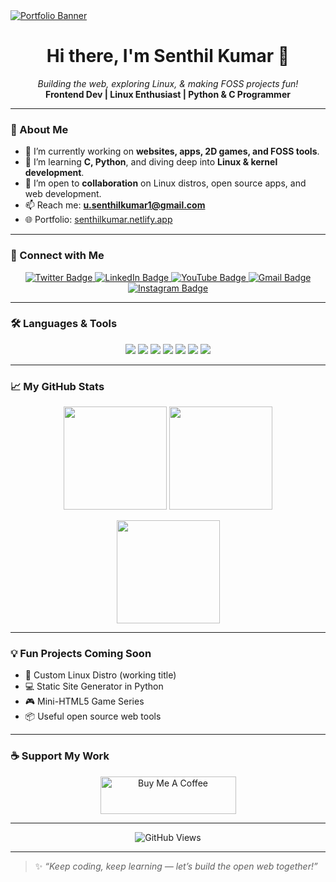 <a href="https://senthilkumar.netlify.app/" target="_blank">
  <img src="https://github.com/coderiksenthil/coderiksenthil/assets/66522620/16874fb4-5b1e-4db6-98c8-fa57de233a61" alt="Portfolio Banner"/>
</a>

<h1 align="center">Hi there, I'm Senthil Kumar 👋</h1>
<p align="center">
  <em>Building the web, exploring Linux, & making FOSS projects fun!</em><br>
  <strong>Frontend Dev | Linux Enthusiast | Python & C Programmer</strong>
</p>

---

### 🚀 About Me
- 🔭 I’m currently working on **websites, apps, 2D games, and FOSS tools**.
- 🌱 I’m learning **C, Python**, and diving deep into **Linux & kernel development**.
- 🤝 I’m open to **collaboration** on Linux distros, open source apps, and web development.
- 📫 Reach me: **u.senthilkumar1@gmail.com**
- 🌐 Portfolio: [senthilkumar.netlify.app](https://senthilkumar.netlify.app)

---

### 📱 Connect with Me

<p align="center">
  <a href="https://twitter.com/CoderikSenthil" target="_blank">
    <img src="https://img.shields.io/twitter/follow/CoderikSenthil?logo=twitter&style=for-the-badge" alt="Twitter Badge"/>
  </a>
  <a href="https://www.linkedin.com/in/senthil-kumar-89b0a125b/" target="_blank">
    <img src="https://img.shields.io/badge/LinkedIn-blue?style=for-the-badge&logo=linkedin&logoColor=white" alt="LinkedIn Badge"/>
  </a>
  <a href="https://www.youtube.com/channel/UCfoGjO2jxcPgBR1VMVkdYvQ" target="_blank">
    <img src="https://img.shields.io/youtube/channel/subscribers/UCfoGjO2jxcPgBR1VMVkdYvQ?style=for-the-badge&logo=youtube&label=Subscribe" alt="YouTube Badge"/>
  </a>
  <a href="mailto:u.senthilkumar1@gmail.com">
    <img src="https://img.shields.io/badge/Gmail-red?style=for-the-badge&logo=gmail&logoColor=white" alt="Gmail Badge"/>
  </a>
  <a href="https://www.instagram.com/coderiksenthil/" target="_blank">
    <img src="https://img.shields.io/badge/Instagram-E4405F?style=for-the-badge&logo=instagram&logoColor=white" alt="Instagram Badge"/>
  </a>
</p>

---

### 🛠️ Languages & Tools

<p align="center">
  <img src="https://img.shields.io/badge/-Python-3776AB?style=for-the-badge&logo=python&logoColor=white"/>
  <img src="https://img.shields.io/badge/-C-00599C?style=for-the-badge&logo=c&logoColor=white"/>
  <img src="https://img.shields.io/badge/-HTML5-E34F26?style=for-the-badge&logo=html5&logoColor=white"/>
  <img src="https://img.shields.io/badge/-CSS3-1572B6?style=for-the-badge&logo=css3&logoColor=white"/>
  <img src="https://img.shields.io/badge/-JavaScript-F7DF1E?style=for-the-badge&logo=javascript&logoColor=black"/>
  <img src="https://img.shields.io/badge/-VSCode-007ACC?style=for-the-badge&logo=visual-studio-code&logoColor=white"/>
  <img src="https://img.shields.io/badge/Linux-FCC624?style=for-the-badge&logo=linux&logoColor=black"/>
</p>

---

### 📈 My GitHub Stats

<p align="center">
  <img src="https://github-readme-stats.vercel.app/api?username=coderiksenthil&show_icons=true&theme=tokyonight" height="165">
  <img src="https://streak-stats.demolab.com?user=coderiksenthil&theme=tokyonight" height="165">
</p>

<p align="center">
  <img src="https://github-readme-stats.vercel.app/api/top-langs/?username=coderiksenthil&layout=compact&theme=dark" height="165">
</p>

---

### 💡 Fun Projects Coming Soon

- 🔧 Custom Linux Distro (working title)
- 💻 Static Site Generator in Python
- 🎮 Mini-HTML5 Game Series
- 📦 Useful open source web tools

---

### ☕ Support My Work

<p align="center">
  <a href="https://www.buymeacoffee.com/usenthilkumar" target="_blank">
    <img src="https://cdn.buymeacoffee.com/buttons/v2/default-yellow.png" alt="Buy Me A Coffee" height="60" width="217">
  </a>
</p>

---

<p align="center">
  <img src="https://komarev.com/ghpvc/?username=coderiksenthil&style=flat-square&color=blue" alt="GitHub Views">
</p>

---

> ✨ _“Keep coding, keep learning — let’s build the open web together!”_

